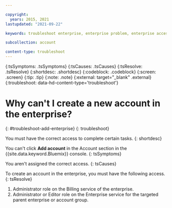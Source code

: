 ```yaml
---

copyright:
  years: 2015, 2021
lastupdated: "2021-09-22"

keywords: troubleshoot enterprise, enterprise problem, enterprise access, new enterprise account

subcollection: account

content-type: troubleshoot
---
```


{:tsSymptoms: .tsSymptoms}
{:tsCauses: .tsCauses}
{:tsResolve: .tsResolve}
{:shortdesc: .shortdesc}
{:codeblock: .codeblock}
{:screen: .screen}
{:tip: .tip}
{:note: .note}
{:external: target="_blank" .external}
{:troubleshoot: data-hd-content-type='troubleshoot'}

# Why can't I create a new account in the enterprise?
{: #troubleshoot-add-enterprise}
{: troubleshoot}

You must have the correct access to complete certain tasks. 
{: shortdesc}

You can't click **Add account** in the Account section in the {{site.data.keyword.Bluemix}} console.
{: tsSymptoms}

You aren't assigned the correct access.
{: tsCauses}

To create an account in the enterprise, you must have the following access.
{: tsResolve}

1. Administrator role on the Billing service of the enterprise.
2. Administrator or Editor role on the Enterprise service for the targeted parent enterprise or account group.
